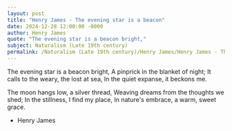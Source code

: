```yaml
---
layout: post
title: "Henry James - The evening star is a beacon"
date: 2024-12-28 12:00:00 -0000
author: Henry James
quote: "The evening star is a beacon bright,"
subject: Naturalism (Late 19th century)
permalink: /Naturalism (Late 19th century)/Henry James/Henry James - The evening star is a beacon
---
```


The evening star is a beacon bright,
A pinprick in the blanket of night;
It calls to the weary, the lost at sea,
In the quiet expanse, it beckons me.

The moon hangs low, a silver thread,
Weaving dreams from the thoughts we shed;
In the stillness, I find my place,
In nature's embrace, a warm, sweet grace.


- Henry James
